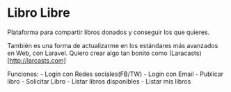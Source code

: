 # Libro Libre

Plataforma para compartir libros donados y conseguir los que quieres.

También es una forma de actualizarme en los estándares más avanzados en Web, con Laravel. Quiero crear algo tan bonito como (Laracasts)[http://larcasts.com]

Funciones:
    -  Login con Redes sociales(FB/TW)
    -  Login con Email
    -  Publicar libro
    -  Solicitar Libro
    -  Listar libros disponibles
    -  Listar mis libros

